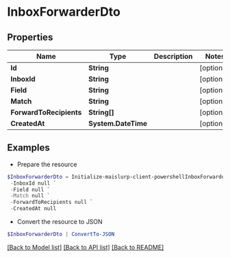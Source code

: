 # InboxForwarderDto
## Properties

Name | Type | Description | Notes
------------ | ------------- | ------------- | -------------
**Id** | **String** |  | [optional] 
**InboxId** | **String** |  | [optional] 
**Field** | **String** |  | [optional] 
**Match** | **String** |  | [optional] 
**ForwardToRecipients** | **String[]** |  | [optional] 
**CreatedAt** | **System.DateTime** |  | [optional] 

## Examples

- Prepare the resource
```powershell
$InboxForwarderDto = Initialize-maislurp-client-powershellInboxForwarderDto  -Id null `
 -InboxId null `
 -Field null `
 -Match null `
 -ForwardToRecipients null `
 -CreatedAt null
```

- Convert the resource to JSON
```powershell
$InboxForwarderDto | ConvertTo-JSON
```

[[Back to Model list]](../README#documentation-for-models) [[Back to API list]](../README#documentation-for-api-endpoints) [[Back to README]](../README)

